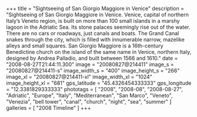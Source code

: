 +++
title = "Sightseeing of San Giorgio Maggiore in Venice"
description = "Sightseeing of San Giorgio Maggiore in Venice. Venice, capital of northern Italy’s Veneto region, is built on more than 100 small islands in a marshy lagoon in the Adriatic Sea. Its stone palaces seemingly rise out of the water. There are no cars or roadways, just canals and boats. The Grand Canal snakes through the city, which is filled with innumerable narrow, mazelike alleys and small squares. San Giorgio Maggiore is a 16th-century Benedictine church on the island of the same name in Venice, northern Italy, designed by Andrea Palladio, and built between 1566 and 1610."
date = "2008-08-27T21:44:11.300"
image = "20080827@214411"
image_s = "20080827@214411-s"
image_width_s = "400"
image_height_s = "266"
image_xl = "20080827@214411-xl"
image_width_xl = "1024"
image_height_xl = "681"
gps_latitude = "45.4326454333333"
gps_longitude = "12.3381829333333"
phototags = [ "2008", "2008-08", "2008-08-27", "Adriatic", "Europe", "Italy", "Mediterranean", "San Marco", "Veneto", "Venezia", "bell tower", "canal", "church", "night", "sea", "summer" ]
galleries = [ "2008 Timeline" ]
+++
